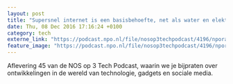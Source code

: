 ```yaml
---
layout: post
title: "Supersnel internet is een basisbehoefte, net als water en elektriciteit."
date: Thu, 08 Dec 2016 17:16:24 +0100
category: tech
externe_link: "https://podcast.npo.nl/file/nosop3techpodcast/4196/nporadio1_nosop3techpodcast_20161208_supersnel-internet-is-een-basisbehoefte-net-als-water-en-elektriciteit.mp3"
feature_image: "https://podcast.npo.nl/file/nosop3techpodcast/4196/nporadio1_nosop3techpodcast_20161208_supersnel-internet-is-een-basisbehoefte-net-als-water-en-elektriciteit.mp3"
---
```


Aflevering 45 van de NOS op 3 Tech Podcast, waarin we je bijpraten over ontwikkelingen in de wereld van technologie, gadgets en sociale media.<img src="http://feeds.feedburner.com/~r/nosop3-tech-podcast/~4/KAaCx_Quih0" height="1" width="1" alt=""/><img src="http://feeds.feedburner.com/~r/nosop3-tech-podcast/~4/KAaCx_Quih0" height="1" width="1" alt=""/>
